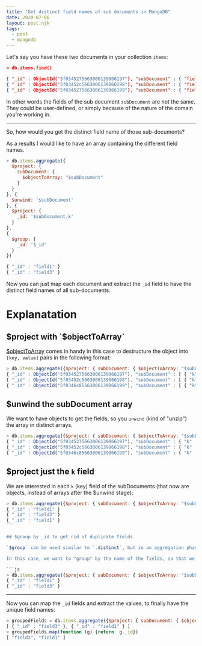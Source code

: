 ```yaml
---
title: "Get distinct field names of sub documents in MongoDB"
date: 2020-07-06
layout: post.njk
tags:
  - post
  - mongodb
---
```


Let's say you have these two documents in your collection `items`:

```json
> db.items.find()

{ "_id" : ObjectId("5f0345275663006139066197"), "subDocument" : { "field1" : 42 } }
{ "_id" : ObjectId("5f03452c5663006139066198"), "subDocument" : { "field3" : 6 } }
{ "_id" : ObjectId("5f0345275663006139066199"), "subDocument" : { "field1" : 6 } }
```

In other words the fields of the sub document `subDocument` are not the same. They could be user-defined, or simply because of the nature of the domain you're working in.

--- 

So, how would you get the distinct field name of those sub-documents?

As a results I would like to have an array containing the different field names.

```js
> db.items.aggregate({
  $project: {
    subDocument: { 
      $objectToArray: "$subDocument"
    }
  }
}, {
  $unwind: '$subDocument'
}, {
  $project: {
    _id: '$subDocument.k'
  }
},
{
  $group: {
    _id: '$_id'
  }
})

{ "_id" : "field1" }
{ "_id" : "field3" }
```

Now you can just map each document and extract the `_id` field to have the distinct field names of all sub-documents.

# Explanatation

## $project with `$objectToArray`

[$objectToArray](https://docs.mongodb.com/manual/reference/operator/aggregation/objectToArray/) comes in handy in this case to destructure the object into `[key, value]` pairs in the following format:

```js
> db.items.aggregate({$project: { subDocument: { $objectToArray: "$subDocument" } }})
{ "_id" : ObjectId("5f0345275663006139066197"), "subDocument" : [ { "k" : "field1", "v" : 42 } ] }
{ "_id" : ObjectId("5f03452c5663006139066198"), "subDocument" : [ { "k" : "field3", "v" : 6 } ] }
{ "_id" : ObjectId("5f0346c85663006139066199"), "subDocument" : [ { "k" : "field1", "v" : 6 } ] }
```

## $unwind the subDocument array

We want to have objects to get the fields, so you `unwind` (kind of "unzip") the array in distinct arrays.

```js
> db.items.aggregate({$project: { subDocument: { $objectToArray: "$subDocument" } }}, {$unwind: '$subDocument'})
{ "_id" : ObjectId("5f0345275663006139066197"), "subDocument" : { "k" : "field1", "v" : 42 } }
{ "_id" : ObjectId("5f03452c5663006139066198"), "subDocument" : { "k" : "field3", "v" : 6 } }
{ "_id" : ObjectId("5f0346c85663006139066199"), "subDocument" : { "k" : "field1", "v" : 6 } }
```

## $project just the `k` field

We are interested in each `k` (key) field of the subDocuments (that now are objects, instead of arrays after the $unwind stage):

```js
> db.items.aggregate({$project: { subDocument: { $objectToArray: "$subDocument" } }}, {$unwind: '$subDocument'}, {$project: {_id: '$subDocument.k'}})
{ "_id" : "field1" }
{ "_id" : "field3" }
{ "_id" : "field1" }
``` 

## $group by _id to get rid of duplicate fields

`$group` can be used similar to `.distinct`, but in an aggregation phase.

In this case, we want to "group" by the name of the fields, so that we have unique values:

```js
> db.items.aggregate({$project: { subDocument: { $objectToArray: "$subDocument" } }}, {$unwind: '$subDocument'}, {$project: {_id: '$subDocument.k'}}, {$group: {_id: '$_id'}})
{ "_id" : "field1" }
{ "_id" : "field3" }
```

---

Now you can map the `_id` fields and extract the values, to finally have the unique field names:

```js
> groupedFields = db.items.aggregate({$project: { subDocument: { $objectToArray: "$subDocument" } }}, {$unwind: '$subDocument'}, {$project: {_id: '$subDocument.k'}}, {$group: {_id: '$_id'}}).toArray()
[ { "_id" : "field3" }, { "_id" : "field1" } ]
> groupedFields.map(function (g) {return  g._id})
[ "field3", "field1" ]
```
